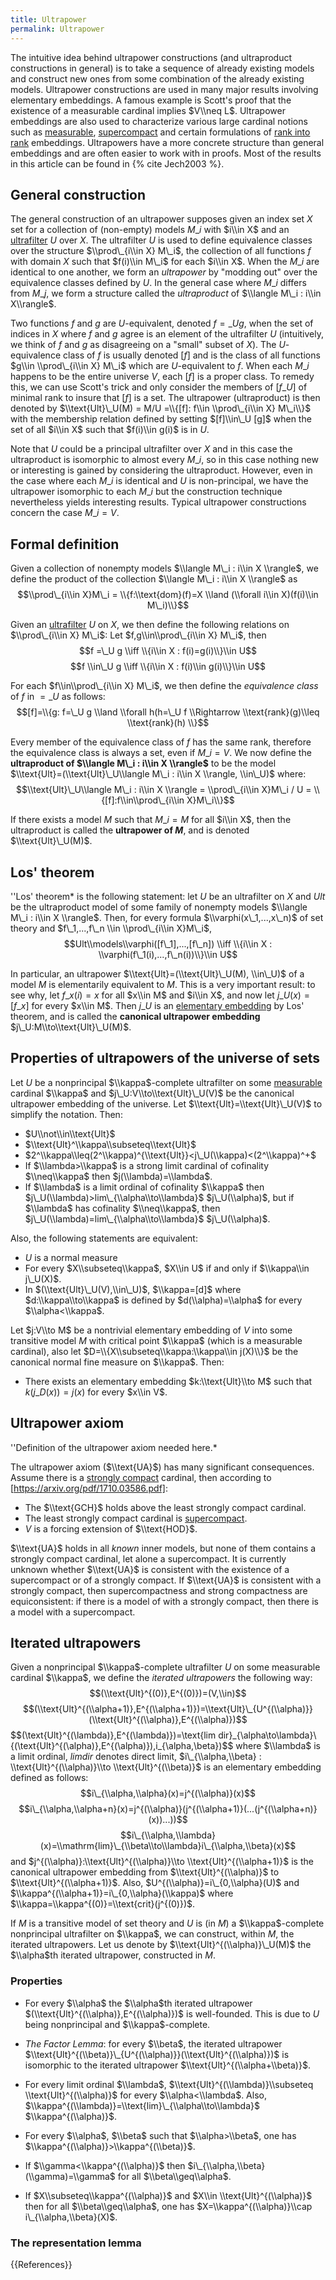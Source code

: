 ```yaml
---
title: Ultrapower
permalink: Ultrapower
---
```


The intuitive idea behind ultrapower constructions (and ultraproduct constructions in general) is to take a sequence of already existing models and construct new ones from some combination of the already existing models. Ultrapower constructions are used in many major results involving elementary embeddings. A famous example is Scott's proof that the existence of a measurable cardinal implies $V\\neq L$. Ultrapower embeddings are also used to characterize various large cardinal notions such as [measurable](Measurable "Measurable"), [supercompact](Supercompact "Supercompact") and certain formulations of [rank into rank](Rank_into_rank "Rank into rank") embeddings. Ultrapowers have a more concrete structure than general embeddings and are often easier to work with in proofs. Most of the results in this article can be found in {% cite Jech2003 %}.

## General construction

The general construction of an ultrapower supposes given an index set $X$ set for a collection of (non-empty) models $M\_i$ with $i\\in X$ and an [ultrafilter](Ultrafilter "Ultrafilter") $U$ over $X$. The ultrafilter $U$ is used to define equivalence classes over the structure $\\prod\_{i\\in X} M\_i$, the collection of all functions $f$ with domain $X$ such that $f(i)\\in M\_i$ for each $i\\in X$. When the $M\_i$ are identical to one another, we form an *ultrapower* by "modding out" over the equivalence classes defined by $U$. In the general case where $M\_i$ differs from $M\_j$, we form a structure called the *ultraproduct* of $\\langle M\_i : i\\in X\\rangle$.

Two functions $f$ and $g$ are $U$-equivalent, denoted $f=\_U g$, when the set of indices in $X$ where $f$ and $g$ agree is an element of the ultrafilter $U$ (intuitively, we think of $f$ and $g$ as disagreeing on a "small" subset of $X$). The $U$-equivalence class of $f$ is usually denoted $[f]$ and is the class of all functions $g\\in \\prod\_{i\\in X} M\_i$ which are $U$-equivalent to $f$. When each $M\_i$ happens to be the entire universe $V$, each $[f]$ is a proper class. To remedy this, we can use Scott's trick and only consider the members of $[f\_U]$ of minimal rank to insure that $[f]$ is a set.  The ultrapower (ultraproduct) is then denoted by $\\text{Ult}\_U(M) = M/U =\\{[f]: f\\in \\prod\_{i\\in X} M\_i\\}$ with the membership relation defined by setting $[f]\\in\_U [g]$ when the set of all $i\\in X$ such that $f(i)\\in g(i)$ is in $U$.

Note that $U$ could be a principal ultrafilter over $X$ and in this case the ultraproduct is isomorphic to almost every $M\_i$, so in this case nothing new or interesting is gained by considering the ultraproduct. However, even in the case where each $M\_i$ is identical and $U$ is non-principal, we have the ultrapower isomorphic to each $M\_i$ but the construction technique nevertheless yields interesting results. Typical ultrapower constructions concern the case $M\_i=V$.

## Formal definition

Given a collection of nonempty models $\\langle M\_i : i\\in X \\rangle$, we define the product of the collection $\\langle M\_i : i\\in X \\rangle$ as $$\\prod\_{i\\in X}M\_i = \\{f:\\text{dom}(f)=X \\land (\\forall i\\in X)(f(i)\\in M\_i)\\}$$

Given an [ultrafilter](Ultrafilter "Ultrafilter") $U$ on $X$, we then define the following relations on $\\prod\_{i\\in X} M\_i$: Let $f,g\\in\\prod\_{i\\in X} M\_i$, then $$f =\_U g \\iff \\{i\\in X : f(i)=g(i)\\}\\in U$$ $$f \\in\_U g \\iff \\{i\\in X : f(i)\\in g(i)\\}\\in U$$

For each $f\\in\\prod\_{i\\in X} M\_i$, we then define the *equivalence class* of $f$ in $=\_U$ as follows: $$[f]=\\{g: f=\_U g \\land \\forall h(h=\_U f \\Rightarrow \\text{rank}(g)\\leq \\text{rank}(h) \\}$$

Every member of the equivalence class of $f$ has the same rank, therefore the equivalence class is always a set, even if $M\_i = V$. We now define the **ultraproduct of $\\langle M\_i : i\\in X \\rangle$** to be the model $\\text{Ult}=(\\text{Ult}\_U\\langle M\_i : i\\in X \\rangle, \\in\_U)$ where: $$\\text{Ult}\_U\\langle M\_i : i\\in X \\rangle = \\prod\_{i\\in X}M\_i / U = \\{[f]:f\\in\\prod\_{i\\in X}M\_i\\}$$

If there exists a model $M$ such that $M\_i=M$ for all $i\\in X$, then the ultraproduct is called the **ultrapower of $M$**, and is denoted $\\text{Ult}\_U(M)$.

## Los' theorem

''Los' theorem* is the following statement: let $U$ be an ultrafilter on $X$ and $Ult$ be the ultraproduct model of some family of nonempty models $\\langle M\_i : i\\in X \\rangle$. Then, for every formula $\\varphi(x\_1,...,x\_n)$ of set theory and $f\_1,...,f\_n \\in \\prod\_{i\\in X}M\_i$, $$Ult\\models\\varphi([f\_1],...,[f\_n]) \\iff \\{i\\in X : \\varphi(f\_1(i),...,f\_n(i))\\}\\in U$$

In particular, an ultrapower $\\text{Ult}=(\\text{Ult}\_U(M), \\in\_U)$ of a model $M$ is elementarily equivalent to $M$. This is a very important result: to see why, let $f\_x(i)=x$ for all $x\\in M$ and $i\\in X$, and now let $j\_U(x)=[f\_x]$ for every $x\\in M$. Then $j\_U$ is an [elementary embedding](Elementary_embedding "Elementary embedding") by Los' theorem, and is called the **canonical ultrapower embedding** $j\_U:M\\to\\text{Ult}\_U(M)$.

## Properties of ultrapowers of the universe of sets
Let $U$ be a nonprincipal $\\kappa$-complete ultrafilter on some [measurable](Measurable "Measurable") cardinal $\\kappa$ and $j\_U:V\\to\\text{Ult}\_U(V)$ be the canonical ultrapower embedding of the universe. Let $\\text{Ult}=\\text{Ult}\_U(V)$ to simplify the notation. Then:
-    $U\\not\\in\\text{Ult}$
-    $\\text{Ult}^\\kappa\\subseteq\\text{Ult}$
-    $2^\\kappa\\leq(2^\\kappa)^{\\text{Ult}}<j\_U(\\kappa)<(2^\\kappa)^+$
-    If $\\lambda>\\kappa$ is a strong limit cardinal of cofinality $\\neq\\kappa$ then $j(\\lambda)=\\lambda$.
-    If $\\lambda$ is a limit ordinal of cofinality $\\kappa$ then $j\_U(\\lambda)>lim\_{\\alpha\\to\\lambda}$ $j\_U(\\alpha)$, but if $\\lambda$ has cofinality $\\neq\\kappa$, then $j\_U(\\lambda)=lim\_{\\alpha\\to\\lambda}$ $j\_U(\\alpha)$.

Also, the following statements are equivalent:
-    $U$ is a normal measure
-    For every $X\\subseteq\\kappa$, $X\\in U$ if and only if $\\kappa\\in j\_U(X)$.
-    In $(\\text{Ult}\_U(V),\\in\_U)$, $\\kappa=[d]$ where $d:\\kappa\\to\\kappa$ is defined by $d(\\alpha)=\\alpha$ for every $\\alpha<\\kappa$.

Let $j:V\\to M$ be a nontrivial elementary embedding of $V$ into some transitive model $M$ with critical point $\\kappa$ (which is a measurable cardinal), also let $D=\\{X\\subseteq\\kappa:\\kappa\\in j(X)\\}$ be the canonical normal fine measure on $\\kappa$. Then:
-    There exists an elementary embedding $k:\\text{Ult}\\to M$ such that $k(j\_D(x))=j(x)$ for every $x\\in V$.

## Ultrapower axiom

''Definition of the ultrapower axiom needed here.*

The ultrapower axiom ($\\text{UA}$) has many significant consequences. Assume there is a [strongly compact](Strongly_compact "Strongly compact") cardinal, then according to [https://arxiv.org/pdf/1710.03586.pdf]:
-    The $\\text{GCH}$ holds above the least strongly compact cardinal.
-    The least strongly compact cardinal is [supercompact](Supercompact "Supercompact").
-    $V$ is a forcing extension of $\\text{HOD}$.

$\\text{UA}$ holds in all *known* inner models, but none of them contains a strongly compact cardinal, let alone a supercompact. It is currently unknown whether $\\text{UA}$ is consistent with the existence of a supercompact or of a strongly compact. If $\\text{UA}$ is consistent with a strongly compact, then supercompactness and strong compactness are equiconsistent: if there is a model of with a strongly compact, then there is a model with a supercompact.

## Iterated ultrapowers

Given a nonprincipal $\\kappa$-complete ultrafilter $U$ on some measurable cardinal $\\kappa$, we define the *iterated ultrapowers* the following way:
$$(\\text{Ult}^{(0)},E^{(0)})=(V,\\in)$$
$$(\\text{Ult}^{(\\alpha+1)},E^{(\\alpha+1)})=\\text{Ult}\_{U^{(\\alpha)}}(\\text{Ult}^{(\\alpha)},E^{(\\alpha)})$$
$$(\\text{Ult}^{(\\lambda)},E^{(\\lambda)})=\\text{lim dir}\_{\\alpha\\to\\lambda}\\{(\\text{Ult}^{(\\alpha)},E^{(\\alpha)}),i\_{\\alpha,\\beta})$$
where $\\lambda$ is a limit ordinal, $limdir$ denotes direct limit, $i\_{\\alpha,\\beta} : \\text{Ult}^{(\\alpha)}\\to \\text{Ult}^{(\\beta)}$ is an elementary embedding defined as follows:
$$i\_{\\alpha,\\alpha}(x)=j^{(\\alpha)}(x)$$
$$i\_{\\alpha,\\alpha+n}(x)=j^{(\\alpha)}(j^{(\\alpha+1)}(...(j^{(\\alpha+n)}(x))...))$$
$$i\_{\\alpha,\\lambda}(x)=\\mathrm{lim}\_{\\beta\\to\\lambda}i\_{\\alpha,\\beta}(x)$$
and $j^{(\\alpha)}:\\text{Ult}^{(\\alpha)}\\to \\text{Ult}^{(\\alpha+1)}$ is the canonical ultrapower embedding from $\\text{Ult}^{(\\alpha)}$ to $\\text{Ult}^{(\\alpha+1)}$. Also, $U^{(\\alpha)}=i\_{0,\\alpha}(U)$ and $\\kappa^{(\\alpha+1)}=i\_{0,\\alpha}(\\kappa)$ where $\\kappa=\\kappa^{(0)}=\\text{crit}(j^{(0)})$.

If $M$ is a transitive model of set theory and $U$ is (in $M$) a $\\kappa$-complete nonprincipal ultrafilter on $\\kappa$, we can construct, within $M$, the iterated ultrapowers. Let us denote by $\\text{Ult}^{(\\alpha)}\_U(M)$ the $\\alpha$th iterated ultrapower, constructed in $M$.

### Properties

-    For every $\\alpha$ the $\\alpha$th iterated ultrapower $(\\text{Ult}^{(\\alpha)},E^{(\\alpha)})$ is well-founded. This is due to $U$ being nonprincipal and $\\kappa$-complete.

-    *The Factor Lemma*: for every $\\beta$, the iterated ultrapower $\\text{Ult}^{(\\beta)}\_{U^{(\\alpha)}}(\\text{Ult}^{(\\alpha)})$ is isomorphic to the iterated ultrapower $\\text{Ult}^{(\\alpha+\\beta)}$.

-    For every limit ordinal $\\lambda$, $\\text{Ult}^{(\\lambda)}\\subseteq \\text{Ult}^{(\\alpha)}$ for every $\\alpha<\\lambda$. Also, $\\kappa^{(\\lambda)}=\\text{lim}\_{\\alpha\\to\\lambda}$ $\\kappa^{(\\alpha)}$.

-    For every $\\alpha$, $\\beta$ such that $\\alpha>\\beta$, one has $\\kappa^{(\\alpha)}>\\kappa^{(\\beta)}$.

-    If $\\gamma<\\kappa^{(\\alpha)}$ then $i\_{\\alpha,\\beta}(\\gamma)=\\gamma$ for all $\\beta\\geq\\alpha$.

-    If $X\\subseteq\\kappa^{(\\alpha)}$ and $X\\in \\text{Ult}^{(\\alpha)}$ then for all $\\beta\\geq\\alpha$, one has $X=\\kappa^{(\\alpha)}\\cap i\_{\\alpha,\\beta}(X)$.

### The representation lemma
 
{{References}}

